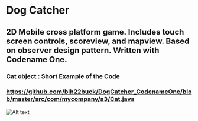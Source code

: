# Dog Catcher
## 2D Mobile cross platform game. Includes touch screen controls, scoreview, and mapview. Based on observer design pattern. Written with Codename One.

### Cat object : Short Example of the Code
### https://github.com/blh22buck/DogCatcher_CodenameOne/blob/master/src/com/mycompany/a3/Cat.java

![Alt text](/relative/path/to/img.jpg?raw=true "Optional Title")
